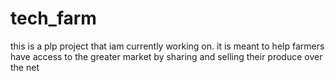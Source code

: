 # tech_farm
this is a plp project that iam currently working on. it is meant to help farmers have access to the greater market by sharing and selling their produce over the net
